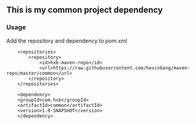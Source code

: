 ## This is my common project dependency
### Usage
Add the repository and dependency to pom.xml

```
    <repositories>
        <repository>
            <id>hxb-maven-repo</id>
            <url>https://raw.githubusercontent.com/hexinbang/maven-repo/master/common</url>
        </repository>
    </repositories>
```

```
    <dependency>
	<groupId>com.hxb</groupId>
	<artifactId>common</artifactId>
	<version>1.0-SNAPSHOT</version>
    </dependency>
```
